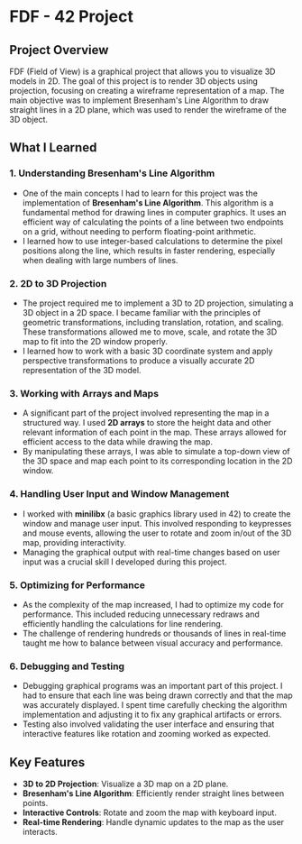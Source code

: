 # FDF - 42 Project

## Project Overview

FDF (Field of View) is a graphical project that allows you to visualize 3D models in 2D. The goal of this project is to render 3D objects using projection, focusing on creating a wireframe representation of a map. The main objective was to implement Bresenham's Line Algorithm to draw straight lines in a 2D plane, which was used to render the wireframe of the 3D object.

## What I Learned

### 1. **Understanding Bresenham's Line Algorithm**
   - One of the main concepts I had to learn for this project was the implementation of **Bresenham's Line Algorithm**. This algorithm is a fundamental method for drawing lines in computer graphics. It uses an efficient way of calculating the points of a line between two endpoints on a grid, without needing to perform floating-point arithmetic. 
   - I learned how to use integer-based calculations to determine the pixel positions along the line, which results in faster rendering, especially when dealing with large numbers of lines.

### 2. **2D to 3D Projection**
   - The project required me to implement a 3D to 2D projection, simulating a 3D object in a 2D space. I became familiar with the principles of geometric transformations, including translation, rotation, and scaling. These transformations allowed me to move, scale, and rotate the 3D map to fit into the 2D window properly.
   - I learned how to work with a basic 3D coordinate system and apply perspective transformations to produce a visually accurate 2D representation of the 3D model.

### 3. **Working with Arrays and Maps**
   - A significant part of the project involved representing the map in a structured way. I used **2D arrays** to store the height data and other relevant information of each point in the map. These arrays allowed for efficient access to the data while drawing the map.
   - By manipulating these arrays, I was able to simulate a top-down view of the 3D space and map each point to its corresponding location in the 2D window.

### 4. **Handling User Input and Window Management**
   - I worked with **minilibx** (a basic graphics library used in 42) to create the window and manage user input. This involved responding to keypresses and mouse events, allowing the user to rotate and zoom in/out of the 3D map, providing interactivity.
   - Managing the graphical output with real-time changes based on user input was a crucial skill I developed during this project.

### 5. **Optimizing for Performance**
   - As the complexity of the map increased, I had to optimize my code for performance. This included reducing unnecessary redraws and efficiently handling the calculations for line rendering.
   - The challenge of rendering hundreds or thousands of lines in real-time taught me how to balance between visual accuracy and performance.

### 6. **Debugging and Testing**
   - Debugging graphical programs was an important part of this project. I had to ensure that each line was being drawn correctly and that the map was accurately displayed. I spent time carefully checking the algorithm implementation and adjusting it to fix any graphical artifacts or errors.
   - Testing also involved validating the user interface and ensuring that interactive features like rotation and zooming worked as expected.

## Key Features
- **3D to 2D Projection**: Visualize a 3D map on a 2D plane.
- **Bresenham's Line Algorithm**: Efficiently render straight lines between points.
- **Interactive Controls**: Rotate and zoom the map with keyboard input.
- **Real-time Rendering**: Handle dynamic updates to the map as the user interacts.
